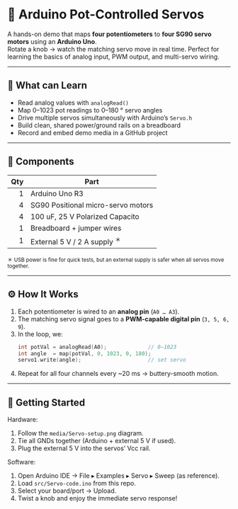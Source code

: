 # 🤖 Arduino Pot-Controlled Servos

A hands-on demo that maps **four potentiometers** to **four SG90 servo motors** using an **Arduino Uno**.  
Rotate a knob → watch the matching servo move in real time. Perfect for learning the basics of analog input, PWM output, and multi-servo wiring.

---

## 🎯 What can Learn

- Read analog values with `analogRead()`  
- Map 0–1023 pot readings to 0–180 ° servo angles  
- Drive multiple servos simultaneously with Arduino’s `Servo.h`  
- Build clean, shared power/ground rails on a breadboard  
- Record and embed demo media in a GitHub project  

---

## 🔧 Components
| Qty | Part                               |
|----:|------------------------------------|
| 1   | Arduino Uno R3                     |
| 4   | SG90 Positional micro-servo motors |
| 4   |100 uF, 25 V Polarized Capacito     |
| 1   | Breadboard + jumper wires          |
| 1   | External 5 V / 2 A supply <sup>＊</sup> |

<sup>＊ USB power is fine for quick tests, but an external supply is safer when all servos move together.</sup>

---

## ⚙️ How It Works

1. Each potentiometer is wired to an **analog pin** (`A0 … A3`).  
2. The matching servo signal goes to a **PWM-capable digital pin** (`3, 5, 6, 9`).  
3. In the loop, we:
   ```cpp
   int potVal = analogRead(A0);             // 0–1023
   int angle  = map(potVal, 0, 1023, 0, 180);
   servo1.write(angle);                     // set servo
    ```
4. Repeat for all four channels every ~20 ms → buttery-smooth motion.

---

## 🚀 Getting Started

Hardware:
1. Follow the `media/Servo-setup.png` diagram.
2. Tie all GNDs together (Arduino + external 5 V if used).
3. Plug the external 5 V into the servos’ Vcc rail.

Software:
1. Open Arduino IDE → File ▸ Examples ▸ Servo ▸ Sweep (as reference).
2. Load `src/Servo-code.ino` from this repo.
3. Select your board/port → Upload.
4. Twist a knob and enjoy the immediate servo response!
